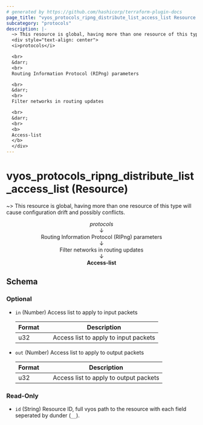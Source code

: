 ```yaml
---
# generated by https://github.com/hashicorp/terraform-plugin-docs
page_title: "vyos_protocols_ripng_distribute_list_access_list Resource - vyos"
subcategory: "protocols"
description: |-
  ~> This resource is global, having more than one resource of this type will cause configuration drift and possibly conflicts.
  <div style="text-align: center">
  <i>protocols</i>

  <br>
  &darr;
  <br>
  Routing Information Protocol (RIPng) parameters

  <br>
  &darr;
  <br>
  Filter networks in routing updates

  <br>
  &darr;
  <br>
  <b>
  Access-list
  </b>
  </div>
---
```


# vyos_protocols_ripng_distribute_list_access_list (Resource)

~> This resource is global, having more than one resource of this type will cause configuration drift and possibly conflicts.

<div style="text-align: center">
<i>protocols</i>

<br>
&darr;
<br>
Routing Information Protocol (RIPng) parameters

<br>
&darr;
<br>
Filter networks in routing updates

<br>
&darr;
<br>
<b>
Access-list
</b>
</div>



<!-- schema generated by tfplugindocs -->
## Schema

### Optional

- `in` (Number) Access list to apply to input packets

    |  Format &emsp; | Description  |
    |----------|---------------|
    |  u32  &emsp; |  Access list to apply to input packets  |
- `out` (Number) Access list to apply to output packets

    |  Format &emsp; | Description  |
    |----------|---------------|
    |  u32  &emsp; |  Access list to apply to output packets  |

### Read-Only

- `id` (String) Resource ID, full vyos path to the resource with each field seperated by dunder (`__`).
